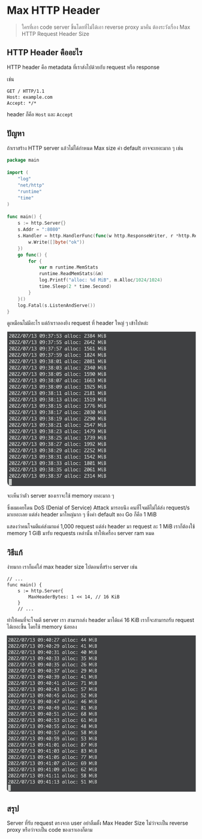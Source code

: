 # Max HTTP Header

> ใครที่เอา code server ขึ้นโดยที่ไม่ได้เอา reverse proxy มาคั่น ต้องระวังเรื่อง Max HTTP Request Header Size

## HTTP Header คืออะไร

HTTP header คือ metadata ที่เราส่งไปด้วยกับ request หรือ response

เช่น

```
GET / HTTP/1.1
Host: example.com
Accept: */*

```

header ก็คือ `Host` และ `Accept`

## ปัญหา

ถ้าเราสร้าง HTTP server แล้วไม่ได้กำหนด Max size ค่า default อาจจะเยอะมาก ๆ เช่น

```go
package main

import (
	"log"
	"net/http"
	"runtime"
	"time"
)

func main() {
	s := http.Server{}
	s.Addr = ":8080"
	s.Handler = http.HandlerFunc(func(w http.ResponseWriter, r *http.Request) {
		w.Write([]byte("ok"))
	})
	go func() {
		for {
			var m runtime.MemStats
			runtime.ReadMemStats(&m)
			log.Printf("alloc: %d MiB", m.Alloc/1024/1024)
			time.Sleep(2 * time.Second)
		}
	}()
	log.Fatal(s.ListenAndServe())
}

```

ดูเหมือนไม่มีอะไร แต่ถ้าเราลองยิง request ที่ header ใหญ่ ๆ เข้าไปหล่ะ

![server-memory-usage](./0002-assets/01.png)

จะเห็นว่าตัว server ของเราจะใช้ memory เยอะมาก ๆ

ซึ่งผมเคยโดน DoS (Denial of Service) Attack มารอบนึง คนที่โจมตีไม่ได้ส่ง request/s มาเยอะเลย แต่ส่ง header มาใหญ่มาก ๆ ซึ่งค่า default ของ Go ก็คือ 1 MiB

แสดงว่าคนโจมตีแค่ส่งมาแค่ 1,000 request แต่ส่ง header มา request ละ 1 MiB เราก็ต้องใช้ memory 1 GiB มารับ requests เหล่านั้น ทำให้เครื่อง server ram หมด

## วิธีแก้

ง่ายมาก เราก็แค่ใส่ max header size ไปตอนที่สร้าง server เช่น

```golang
// ...
func main() {
	s := http.Server{
		MaxHeaderBytes: 1 << 14, // 16 KiB
	}
    // ...
```

ทำให้คนที่จะโจมตี server เรา สามารถส่ง header มาได้แค่ 16 KiB เราก็จะสามารถรับ request ได้เยอะขึ้น โดยใช้ memory น้อยลง

![server-memory-usage-2](./0002-assets/02.png)

## สรุป

Server ที่รับ request ตรงจาก user อย่าลืมตั้ง Max Header Size ไม่ว่าจะเป็น reverse proxy หรือว่าจะเป็น code ของเราเองก็ตาม
